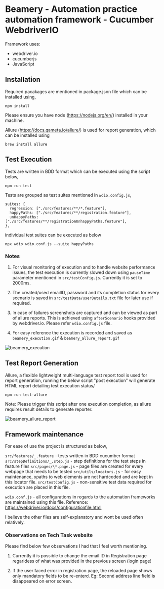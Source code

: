 # Beamery - Automation practice automation framework - Cucumber WebdriverIO

Framework uses:

- webdriver.io
- cucumberjs
- JavaScript

## Installation

Required pacakages are mentioned in package.json file which can be installed using,

    npm install

Please ensure you have node (https://nodejs.org/en/) installed in your machine.

Allure (https://docs.qameta.io/allure/) is used for report generation, which can be installed using

    brew install allure

## Test Execution

Tests are written in BDD format which can be executed using the script below,

    npm run test

Tests are grouped as test suites mentioned in `wdio.config.js`,

    suites: {
      regression: ["./src/features/**/*.feature"],
      happyPaths: ["./src/features/**/registration.feature"],
      unHappyPaths: ["./src/features/**/registrationUnhappyPaths.feature"],
    },

individual test suites can be executed as below

    npx wdio wdio.conf.js --suite happyPaths

### Notes

1. For visual monitoring of execution and to handle website performance issues, the test execution is currently slowed down using `pauseTime` parameter mentioned in `src/testConfig.js`. Currently it is set to 2000ms.

2. The created/used emailID, password and its completion status for every scenario is saved in `src/testData/userDetails.txt` file for later use if required.

3. In case of failures screenshots are captured and can be viewed as part of allure reports. This is achieved using `afterScenario` hooks provided by webdriver.io. Please refer `wdio.config.js` file.

4. For easy reference the execution is recorded and saved as `beamery_execution.gif` & `beamery_allure_report.gif`

![beamery_execution](https://user-images.githubusercontent.com/32310710/91194653-42793280-e6f0-11ea-8b17-e8f08af1db85.gif)

## Test Report Generation

Allure, a flexible lightweight multi-language test report tool is used for report generation, running the below script "post execution" will generate HTML report detailing test execution status/

    npm run test-allure

Note: Please trigger this script after one execution completion, as allure requires result details to generate reporter.

![beamery_allure_report](https://user-images.githubusercontent.com/32310710/91194433-0c3bb300-e6f0-11ea-84b4-ab1f3c41d40b.gif)

## Framework maintenance

For ease of use the project is structured as below,

`src/features/_.feature` - tests written in BDD cucumber format
`src/stepDefinitions/_.step.js` - step definitions for the test steps in feature files
`src/pages/\*.page.js` - page files are created for every webpage that needs to be tested
`src/utils/locators.js` - for easy maintenance, xpaths to web elements are not hardcoded and are kept in this locator file.
`src/testConfig.js` - non-sensitive test data required for execution are placed in this file.

`wdio.conf.js` - all configurations in regards to the automation frameworks are maintained using this file. Reference: https://webdriver.io/docs/configurationfile.html

I believe the other files are self-explanatory and wont be used often relatively.

### Observations on Tech Task website

Please find below few observations I had that I feel worth mentioning.

1. Currently it is possible to change the email ID in Registration page regarldess of what was provided in the previous screen (login page)

2. If the user faced error in registration page, the reloaded page shows only mandatory fields to be re-enterd. Eg: Second address line field is disappeared on error screen.
